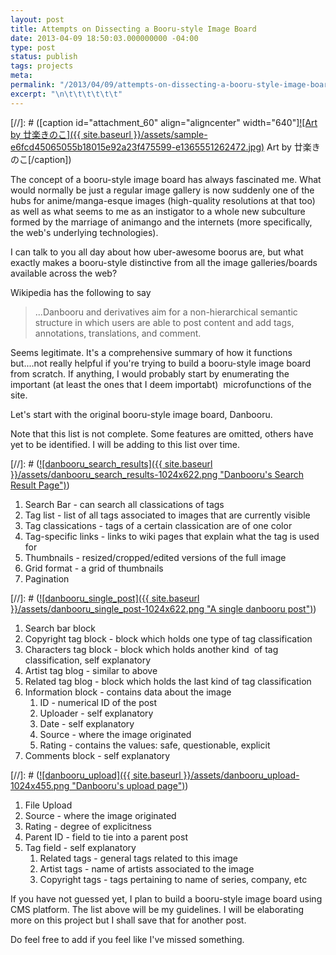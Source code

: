 ```yaml
---
layout: post
title: Attempts on Dissecting a Booru-style Image Board
date: 2013-04-09 18:50:03.000000000 -04:00
type: post
status: publish
tags: projects
meta:
permalink: "/2013/04/09/attempts-on-dissecting-a-booru-style-image-board/"
excerpt: "\n\t\t\t\t\t\t"
---
```

[//]: # ([caption id="attachment_60" align="aligncenter" width="640"][![Art by 廿楽きのこ]({{ site.baseurl }}/assets/sample-e6fcd45065055b18015e92a23f475599-e1365551262472.jpg)](http://blog.7thwraith.net/wp-content/uploads/2013/04/sample-e6fcd45065055b18015e92a23f475599-e1365551262472.jpg) Art by 廿楽きのこ[/caption])

The concept of a booru-style image board has always fascinated me. What would normally be just a regular image gallery is now suddenly one of the hubs for anime/manga-esque images (high-quality resolutions at that too) as well as what seems to me as an instigator to a whole new subculture formed by the marriage of animango and the internets (more specifically, the web's underlying technologies).

I can talk to you all day about how uber-awesome boorus are, but what exactly makes a booru-style distinctive from all the image galleries/boards available across the web?

Wikipedia has the following to say

> ...Danbooru and derivatives aim for a non-hierarchical semantic structure in which users are able to post content and add tags, annotations, translations, and comment.

Seems legitimate. It's a comprehensive summary of how it functions but....not really helpful if you're trying to build a booru-style image board from scratch. If anything, I would probably start by enumerating the important (at least the ones that I deem importabt)  microfunctions of the site.

Let's start with the original booru-style image board, Danbooru.

Note that this list is not complete. Some features are omitted, others have yet to be identified. I will be adding to this list over time.

[//]: # ([![danbooru_search_results]({{ site.baseurl }}/assets/danbooru_search_results-1024x622.png "Danbooru's Search Result Page")](http://blog.7thwraith.net/wp-content/uploads/2013/04/danbooru_search_results.png))

1.  Search Bar - can search all classications of tags
2.  Tag list - list of all tags associated to images that are currently visible
3.  Tag classications - tags of a certain classication are of one color
4.  Tag-specific links - links to wiki pages that explain what the tag is used for
5.  Thumbnails - resized/cropped/edited versions of the full image
6.  Grid format - a grid of thumbnails
7.  Pagination

[//]: # ([![danbooru_single_post]({{ site.baseurl }}/assets/danbooru_single_post-1024x622.png "A single danbooru post")](http://blog.7thwraith.net/wp-content/uploads/2013/04/danbooru_single_post.png))

1.  Search bar block
2.  Copyright tag block - block which holds one type of tag classification
3.  Characters tag block - block which holds another kind  of tag classification, self explanatory
4.  Artist tag blog - similar to above
5.  Related tag blog - block which holds the last kind of tag classification
6.  Information block - contains data about the image
    1.  ID - numerical ID of the post
    2.  Uploader - self explanatory
    3.  Date - self explanatory
    4.  Source - where the image originated
    5.  Rating - contains the values: safe, questionable, explicit
7.  Comments block - self explanatory

[//]: # ([![danbooru_upload]({{ site.baseurl }}/assets/danbooru_upload-1024x455.png "Danbooru's upload page")](http://blog.7thwraith.net/wp-content/uploads/2013/04/danbooru_upload.png))

1.  File Upload
2.  Source - where the image originated
3.  Rating - degree of explicitness
4.  Parent ID - field to tie into a parent post
5.  Tag field - self explanatory
    1.  Related tags - general tags related to this image
    2.  Artist tags - name of artists associated to the image
    3.  Copyright tags - tags pertaining to name of series, company, etc

If you have not guessed yet, I plan to build a booru-style image board using CMS platform. The list above will be my guidelines. I will be elaborating more on this project but I shall save that for another post.

Do feel free to add if you feel like I've missed something.